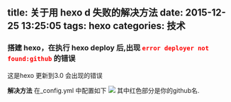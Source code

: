 title: 关于用 hexo d 失败的解决方法
date: 2015-12-25 13:25:05
tags: hexo
categories: 技术
---
 ### 搭建 hexo，在执行 hexo deploy 后,出现 <font color="#f00">`error deployer not found:github`</font> 的错误
 <!-- more -->
 
 这是hexo 更新到3.0 会出现的错误
 
 
 <strong>解决方法</strong>  在_config.yml 中配置如下
 <img src="/imgs/blog6/img1.png"/>
 其中红色部分是你的github名.
 
 
